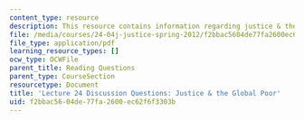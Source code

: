 ```yaml
---
content_type: resource
description: This resource contains information regarding justice & the global poor.
file: /media/courses/24-04j-justice-spring-2012/f2bbac5604de77fa2600ec62f6f3303b_MIT24_04JS12_disc24.pdf
file_type: application/pdf
learning_resource_types: []
ocw_type: OCWFile
parent_title: Reading Questions
parent_type: CourseSection
resourcetype: Document
title: 'Lecture 24 Discussion Questions: Justice & the Global Poor'
uid: f2bbac56-04de-77fa-2600-ec62f6f3303b
---
```

